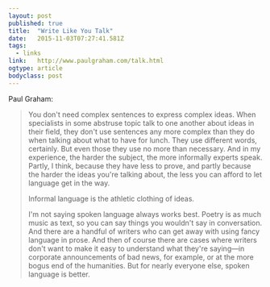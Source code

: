 ```yaml
---
layout: post 
published: true 
title:  "Write Like You Talk" 
date:   2015-11-03T07:27:41.581Z 
tags:
  - links
link:   http://www.paulgraham.com/talk.html 
ogtype: article
bodyclass: post
---
```


Paul Graham:

> You don't need complex sentences to express complex ideas. When specialists in some abstruse topic talk to one another about ideas in their field, they don't use sentences any more complex than they do when talking about what to have for lunch. They use different words, certainly. But even those they use no more than necessary. And in my experience, the harder the subject, the more informally experts speak. Partly, I think, because they have less to prove, and partly because the harder the ideas you're talking about, the less you can afford to let language get in the way.
> 
> Informal language is the athletic clothing of ideas.
> 
> I'm not saying spoken language always works best. Poetry is as much music as text, so you can say things you wouldn't say in conversation. And there are a handful of writers who can get away with using fancy language in prose. And then of course there are cases where writers don't want to make it easy to understand what they're saying—in corporate announcements of bad news, for example, or at the more bogus end of the humanities. But for nearly everyone else, spoken language is better.